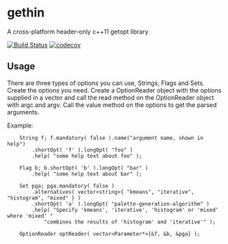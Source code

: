 gethin
======
A cross-platform header-only c++11 getopt library

[![Build Status](https://travis-ci.org/MattiasLiljeson/gethin.svg?branch=master)](https://travis-ci.org/MattiasLiljeson/gethin)
[![codecov](https://codecov.io/gh/MattiasLiljeson/gethin/branch/master/graph/badge.svg)](https://codecov.io/gh/MattiasLiljeson/gethin)

Usage
-----
There are three types of options you can use, Strings, Flags and Sets. Create
the options you need. Create a OptionReader object with the options supplied in
a vector and call the read method on the OptionReader object with argc and
argv. Call the value method on the options to get the parsed arguments.

Example:
```
	String f; f.mandatory( false ).name("argument name, shown in help")
		.shortOpt( 'f' ).longOpt( "foo" )
		.help( "some help text about foo" );

    Flag b; b.shortOpt( 'b' ).longOpt( "bar" )
		.help( "some help text about bar" );

	Set pga; pga.mandatory( false )
		.alternatives( vector<string>{ "kmeans", "iterative", "histogram", "mixed" } )
		.shortOpt( 'a' ).longOpt( "palette-generation-algorithm" )
		.help( "Specify 'kmeans', 'iterative', 'histogram' or 'mixed' where 'mixed' "
			"combines the results of 'histogram' and 'iterative'" );

    OptionReader optReader( vector<Parameter*>{&f, &b, &pga} );
```
